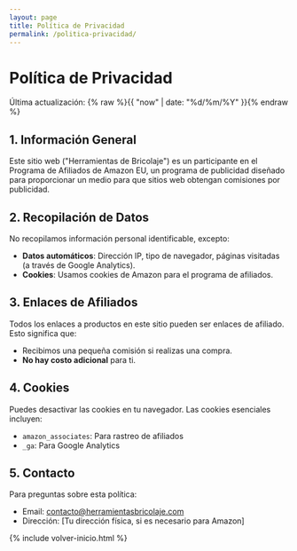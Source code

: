 ```yaml
---
layout: page
title: Política de Privacidad
permalink: /politica-privacidad/
---
```


# Política de Privacidad

Última actualización: {% raw %}{{ "now" | date: "%d/%m/%Y" }}{% endraw %}

## 1. Información General

Este sitio web ("Herramientas de Bricolaje") es un participante en el Programa de Afiliados de Amazon EU, un programa de publicidad diseñado para proporcionar un medio para que sitios web obtengan comisiones por publicidad.

## 2. Recopilación de Datos

No recopilamos información personal identificable, excepto:

- **Datos automáticos**: Dirección IP, tipo de navegador, páginas visitadas (a través de Google Analytics).
- **Cookies**: Usamos cookies de Amazon para el programa de afiliados.

## 3. Enlaces de Afiliados

Todos los enlaces a productos en este sitio pueden ser enlaces de afiliado. Esto significa que:
- Recibimos una pequeña comisión si realizas una compra.
- **No hay costo adicional** para ti.

## 4. Cookies

Puedes desactivar las cookies en tu navegador. Las cookies esenciales incluyen:
- `amazon_associates`: Para rastreo de afiliados
- `_ga`: Para Google Analytics

## 5. Contacto

Para preguntas sobre esta política:
- Email: contacto@herramientasbricolaje.com
- Dirección: [Tu dirección física, si es necesario para Amazon]

{% include volver-inicio.html %}
